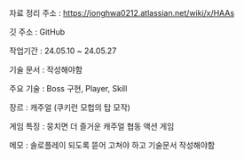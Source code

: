 자료 정리 주소 : https://jonghwa0212.atlassian.net/wiki/x/HAAs

깃 주소 : GitHub 

작업기간 : 24.05.10 ~ 24.05.27

기술 문서 : 작성해야함

주요 기술 : Boss 구현, Player, Skill

장르 : 캐주얼 (쿠키런 모헙의 탑 모작)

게임 특징 : 뭉치면 더 즐거운 캐주얼 협동 액션 게임

메모 : 솔로플레이 되도록 뜯어 고쳐야 하고 기술문서 작성해야함
